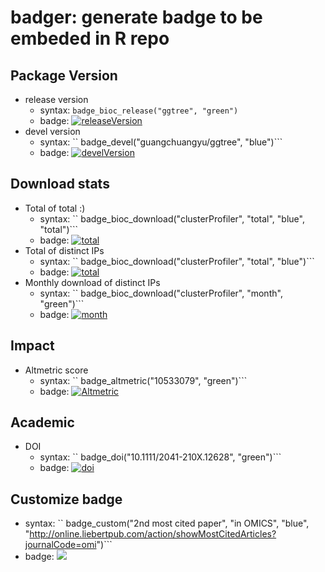 <!-- README.md is generated from README.Rmd. Please edit that file -->
badger: generate badge to be embeded in R repo
==============================================

Package Version
---------------

-   release version
    -   syntax: `badge_bioc_release("ggtree", "green")`
    -   badge: [![releaseVersion](https://img.shields.io/badge/release%20version-1.6.10-green.svg?style=flat)](https://bioconductor.org/packages/ggtree)
-   devel version
    -   syntax: \`\` badge\_devel("guangchuangyu/ggtree", "blue")\`\`\`
    -   badge: [![develVersion](https://img.shields.io/badge/devel%20version-1.7.9-blue.svg?style=flat)](https://github.com/guangchuangyu/ggtree)

Download stats
--------------

-   Total of total :)
    -   syntax: \`\` badge\_bioc\_download("clusterProfiler", "total", "blue", "total")\`\`\`
    -   badge: [![total](https://img.shields.io/badge/downloads-69341/total-blue.svg?style=flat)](https://bioconductor.org/packages/stats/bioc/clusterProfiler)
-   Total of distinct IPs
    -   syntax: \`\` badge\_bioc\_download("clusterProfiler", "total", "blue")\`\`\`
    -   badge: [![total](https://img.shields.io/badge/downloads-34261/total-blue.svg?style=flat)](https://bioconductor.org/packages/stats/bioc/clusterProfiler)
-   Monthly download of distinct IPs
    -   syntax: \`\` badge\_bioc\_download("clusterProfiler", "month", "green")\`\`\`
    -   badge: [![month](https://img.shields.io/badge/downloads-1401/month-green.svg?style=flat)](https://bioconductor.org/packages/stats/bioc/clusterProfiler)

Impact
------

-   Altmetric score
    -   syntax: \`\` badge\_altmetric("10533079", "green")\`\`\`
    -   badge: [![Altmetric](https://img.shields.io/badge/Altmetric-352-green.svg?style=flat)](https://www.altmetric.com/details/10533079)

Academic
--------

-   DOI
    -   syntax: \`\` badge\_doi("10.1111/2041-210X.12628", "green")\`\`\`
    -   badge: [![doi](https://img.shields.io/badge/doi-10.1111/2041--210X.12628-green.svg?style=flat)](http://dx.doi.org/10.1111/2041-210X.12628)

Customize badge
---------------

-   syntax: \`\` badge\_custom("2nd most cited paper", "in OMICS", "blue", "<http://online.liebertpub.com/action/showMostCitedArticles?journalCode=omi>")\`\`\`
-   badge: [![](https://img.shields.io/badge/2nd%20most%20cited%20paper-in%20OMICS-blue.svg?style=flat)](http://online.liebertpub.com/action/showMostCitedArticles?journalCode=omi)
